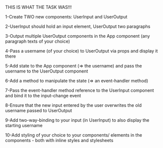 THIS IS WHAT THE TASK WAS!!!

1-Create TWO new components: UserInput and UserOutput

2-UserInput should hold an input element, UserOutput two paragraphs

3-Output multiple UserOutput components in the App component (any paragraph texts of your choice)

4-Pass a username (of your choice) to UserOutput via props and display it there

5-Add state to the App component (=> the username) and pass the username to the UserOutput component

6-Add a method to manipulate the state (=> an event-handler method)

7-Pass the event-handler method reference to the UserInput component and bind it to the input-change event

8-Ensure that the new input entered by the user overwrites the old username passed to UserOutput

9-Add two-way-binding to your input (in UserInput) to also display the starting username

10-Add styling of your choice to your components/ elements in the components - both with inline styles and stylesheets
